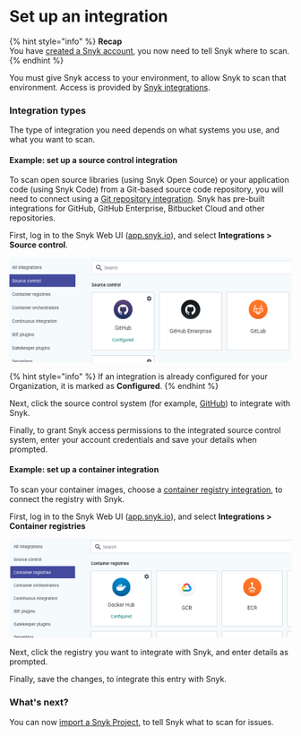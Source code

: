 # Set up an integration

{% hint style="info" %}
**Recap**\
You have [created a Snyk account](create-a-snyk-account.md), you now need to tell Snyk where to scan.
{% endhint %}

You must give Snyk access to your environment, to allow Snyk to scan that environment. Access is provided by [Snyk integrations](../integrations/).

### Integration types

The type of integration you need depends on what systems you use, and what you want to scan.

#### Example: set up a source control integration

To scan open source libraries (using Snyk Open Source) or your application code (using Snyk Code) from a Git-based source code repository, you will need to connect using a [Git repository integration](../integrations/git-repository-and-ci-cd-integrations-comparisons/git-repository-scm-integrations/). Snyk has pre-built integrations for GitHub, GitHub Enterprise, Bitbucket Cloud and other repositories.

First, log in to the Snyk Web UI ([app.snyk.io](https://app.snyk.io)), and select **Integrations > Source control**.

![](<../.gitbook/assets/Screenshot 2022-07-26 at 13.26.22.png>)

{% hint style="info" %}
If an integration is already configured for your Organization, it is marked as **Configured**.
{% endhint %}

Next, click the source control system (for example, [GitHub](../integrations/git-repository-and-ci-cd-integrations-comparisons/git-repository-scm-integrations/github-integration.md)) to integrate with Snyk.

Finally, to grant Snyk access permissions to the integrated source control system, enter your account credentials and save your details when prompted.

#### Example: set up a container integration

To scan your container images, choose a [container registry integration](../scanning-with-snyk/snyk-container/image-scanning-library/), to connect the registry with Snyk.

First, log in to the Snyk Web UI ([app.snyk.io](https://app.snyk.io)), and select **Integrations > Container registries**

![](<../.gitbook/assets/Screenshot 2022-07-26 at 13.16.05.png>)

Next, click the registry you want to integrate with Snyk, and enter details as prompted.

Finally, save the changes, to integrate this entry with Snyk.

### What's next?

You can now [import a Snyk Project](import-a-project.md), to tell Snyk what to scan for issues.

